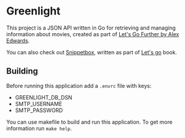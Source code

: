 # Greenlight

This project is a JSON API written in Go for retrieving and managing information about movies, 
created as part of [Let's Go Further by Alex Edwards](https://lets-go-further.alexedwards.net/).

You can also check out [Snippetbox](https://github.com/pprokopowicz/snippetbox), written as part of [Let's go](https://lets-go.alexedwards.net/) book.

## Building

Before running this application add a `.envrc` file with keys:
- GREENLIGHT_DB_DSN
- SMTP_USERNAME
- SMTP_PASSWORD

You can use makefile to build and run this application. To get more information run `make help`.